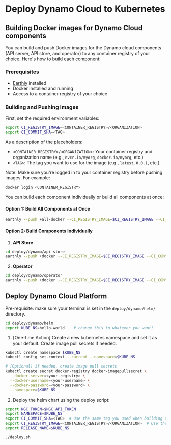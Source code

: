 <!--
SPDX-FileCopyrightText: Copyright (c) 2025 NVIDIA CORPORATION & AFFILIATES. All rights reserved.
SPDX-License-Identifier: Apache-2.0

Licensed under the Apache License, Version 2.0 (the "License");
you may not use this file except in compliance with the License.
You may obtain a copy of the License at

http://www.apache.org/licenses/LICENSE-2.0

Unless required by applicable law or agreed to in writing, software
distributed under the License is distributed on an "AS IS" BASIS,
WITHOUT WARRANTIES OR CONDITIONS OF ANY KIND, either express or implied.
See the License for the specific language governing permissions and
limitations under the License.
-->

# Deploy Dynamo Cloud to Kubernetes

## Building Docker images for Dynamo Cloud components

You can build and push Docker images for the Dynamo cloud components (API server, API store, and operator) to any container registry of your choice. Here's how to build each component:

### Prerequisites
- [Earthly](https://earthly.dev/) installed
- Docker installed and running
- Access to a container registry of your choice

### Building and Pushing Images

First, set the required environment variables:
```bash
export CI_REGISTRY_IMAGE=<CONTAINER_REGISTRY>/<ORGANIZATION>
export CI_COMMIT_SHA=<TAG>
```

As a description of the placeholders:
- `<CONTAINER_REGISTRY>/<ORGANIZATION>`: Your container registry and organization name (e.g., `nvcr.io/myorg`, `docker.io/myorg`, etc.)
- `<TAG>`: The tag you want to use for the image (e.g., `latest`, `0.0.1`, etc.)

Note: Make sure you're logged in to your container registry before pushing images. For example:
```bash
docker login <CONTAINER_REGISTRY>
```

You can build each component individually or build all components at once:

#### Option 1: Build All Components at Once
```bash
earthly --push +all-docker --CI_REGISTRY_IMAGE=$CI_REGISTRY_IMAGE --CI_COMMIT_SHA=$CI_COMMIT_SHA
```

#### Option 2: Build Components Individually

1. **API Store**
```bash
cd deploy/dynamo/api-store
earthly --push +docker --CI_REGISTRY_IMAGE=$CI_REGISTRY_IMAGE --CI_COMMIT_SHA=$CI_COMMIT_SHA
```

2. **Operator**
```bash
cd deploy/dynamo/operator
earthly --push +docker --CI_REGISTRY_IMAGE=$CI_REGISTRY_IMAGE --CI_COMMIT_SHA=$CI_COMMIT_SHA
```

## Deploy Dynamo Cloud Platform

Pre-requisite: make sure your terminal is set in the `deploy/dynamo/helm/` directory.

```bash
cd deploy/dynamo/helm
export KUBE_NS=hello-world    # change this to whatever you want!
```

1. [One-time Action] Create a new kubernetes namespace and set it as your default. Create image pull secrets if needed.

```bash
kubectl create namespace $KUBE_NS
kubectl config set-context --current --namespace=$KUBE_NS

# [Optional] if needed, create image pull secrets
kubectl create secret docker-registry docker-imagepullsecret \
  --docker-server=<your-registry> \
  --docker-username=<your-username> \
  --docker-password=<your-password> \
  --namespace=$KUBE_NS
```

2. Deploy the helm chart using the deploy script:

```bash
export NGC_TOKEN=$NGC_API_TOKEN
export NAMESPACE=$KUBE_NS
export CI_COMMIT_SHA=<TAG>  # Use the same tag you used when building the images
export CI_REGISTRY_IMAGE=<CONTAINER_REGISTRY>/<ORGANIZATION>  # Use the same registry/org you used when building the images
export RELEASE_NAME=$KUBE_NS

./deploy.sh
```